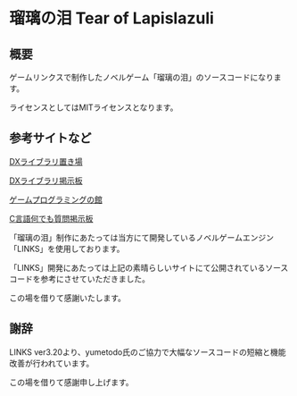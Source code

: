 ﻿# 瑠璃の泪 Tear of Lapislazuli

## 概要

ゲームリンクスで制作したノベルゲーム「瑠璃の泪」のソースコードになります。

ライセンスとしてはMITライセンスとなります。

## 参考サイトなど

[DXライブラリ置き場](http://dxlib.o.oo7.jp/)

[DXライブラリ掲示板](http://dxlib.o.oo7.jp/cgi/patiobbs/patio.cgi)

[ゲームプログラミングの館](http://dixq.net/g/)

[C言語何でも質問掲示板](http://dixq.net/forum/viewforum.php?f=3)

「瑠璃の泪」制作にあたっては当方にて開発しているノベルゲームエンジン「LINKS」を使用しております。

「LINKS」開発にあたっては上記の素晴らしいサイトにて公開されているソースコードを参考にさせていただきました。

この場を借りて感謝いたします。

## 謝辞

LINKS ver3.20より、yumetodo氏のご協力で大幅なソースコードの短縮と機能改善が行われています。

この場を借りて感謝申し上げます。